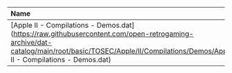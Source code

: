 |Name|Size|
|:---|---:|
|[Apple II - Compilations - Demos.dat](https://raw.githubusercontent.com/open-retrogaming-archive/dat-catalog/main/root/basic/TOSEC/Apple/II/Compilations/Demos/Apple II - Compilations - Demos.dat)|1608|
